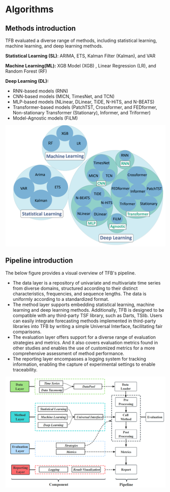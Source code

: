 # Algorithms

<!-- 1. [Overview](#Overview) -->

## Methods introduction
TFB evaluated a diverse range of methods, including statistical learning, machine learning, and deep learning methods.

**Statistical Learning (SL)**: ARIMA, ETS, Kalman Filter (Kalman), and VAR

**Machine Learning(ML):** XGB Model (XGB) , Linear Regression (LR), and Random Forest (RF)

**Deep Learning (DL):** 

- RNN-based models (RNN)
- CNN-based models (MICN, TimesNet, and TCN)
- MLP-based models (NLinear, DLinear, TiDE, N-HiTS, and N-BEATS)
- Transformer-based models (PatchTST, Crossformer, and FEDformer, Non-stationary Transformer (Stationary), Informer, and Triformer)
- Model-Agnostic models (FiLM)

<img src="../../figures/args.png" alt="Categorization of comparison methods" style="zoom:50%;" />





## Pipeline introduction

The below figure provides a visual overview of TFB's pipeline.

- The data layer is a repository of univariate and multivariate time series from diverse domains, structured according to their distinct characteristics, frequencies, and sequence lengths. The data is uniformly according to a standardized format. 
- The method layer supports embedding statistical learning, machine learning and deep learning methods. Additionally, TFB is designed to be compatible with any third-party TSF library, such as Darts, TSlib. Users can easily integrate forecasting methods implemented in third-party libraries into TFB by writing a simple Universal Interface, facilitating fair comparisons. 
- The evaluation layer offers support for a diverse range of evaluation strategies and metrics. And it also covers evaluation metrics found in other studies and enables the use of customized metrics for a more comprehensive assessment of method performance. 
- The reporting layer encompasses a logging system for tracking information, enabling the capture of experimental settings to enable traceability. 

<img src="../../figures/Pipeline.png" alt="TFB Pipeline" style="zoom:50%;" />

